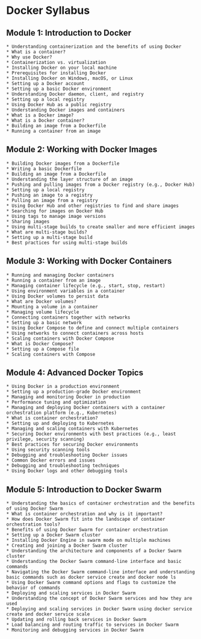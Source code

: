 # Docker Syllabus

## Module 1: Introduction to Docker
    * Understanding containerization and the benefits of using Docker
    * What is a container?
    * Why use Docker?
    * Containerization vs. virtualization
    * Installing Docker on your local machine
    * Prerequisites for installing Docker
    * Installing Docker on Windows, macOS, or Linux
    * Setting up a Docker account
    * Setting up a basic Docker environment
    * Understanding Docker daemon, client, and registry
    * Setting up a local registry
    * Using Docker Hub as a public registry
    * Understanding Docker images and containers
    * What is a Docker image?
    * What is a Docker container?
    * Building an image from a Dockerfile
    * Running a container from an image

## Module 2: Working with Docker Images
    * Building Docker images from a Dockerfile
    * Writing a basic Dockerfile
    * Building an image from a Dockerfile
    * Understanding the layer structure of an image
    * Pushing and pulling images from a Docker registry (e.g., Docker Hub)
    * Setting up a local registry
    * Pushing an image to a registry
    * Pulling an image from a registry
    * Using Docker Hub and other registries to find and share images
    * Searching for images on Docker Hub
    * Using tags to manage image versions
    * Sharing images
    * Using multi-stage builds to create smaller and more efficient images
    * What are multi-stage builds?
    * Setting up a multi-stage build
    * Best practices for using multi-stage builds

## Module 3: Working with Docker Containers
    * Running and managing Docker containers
    * Running a container from an image
    * Managing container lifecycle (e.g., start, stop, restart)
    * Using environment variables in a container
    * Using Docker volumes to persist data
    * What are Docker volumes?
    * Mounting a volume in a container
    * Managing volume lifecycle
    * Connecting containers together with networks
    * Setting up a basic network
    * Using Docker Compose to define and connect multiple containers
    * Using networks to connect containers across hosts
    * Scaling containers with Docker Compose
    * What is Docker Compose?
    * Setting up a Compose file
    * Scaling containers with Compose

## Module 4: Advanced Docker Topics
    * Using Docker in a production environment
    * Setting up a production-grade Docker environment
    * Managing and monitoring Docker in production
    * Performance tuning and optimization
    * Managing and deploying Docker containers with a container orchestration platform (e.g., Kubernetes)
    * What is container orchestration?
    * Setting up and deploying to Kubernetes
    * Managing and scaling containers with Kubernetes
    * Securing Docker environments with best practices (e.g., least privilege, security scanning)
    * Best practices for securing Docker environments
    * Using security scanning tools
    * Debugging and troubleshooting Docker issues
    * Common Docker errors and issues
    * Debugging and troubleshooting techniques
    * Using Docker logs and other debugging tools

## Module 5: Introduction to Docker Swarm
    * Understanding the basics of container orchestration and the benefits of using Docker Swarm
    * What is container orchestration and why is it important?
    * How does Docker Swarm fit into the landscape of container orchestration tools?
    * Benefits of using Docker Swarm for container orchestration
    * Setting up a Docker Swarm cluster
    * Installing Docker Engine in swarm mode on multiple machines
    * Creating and joining a Docker Swarm cluster
    * Understanding the architecture and components of a Docker Swarm cluster
    * Understanding the Docker Swarm command-line interface and basic commands
    * Navigating the Docker Swarm command-line interface and understanding basic commands such as docker service create and docker node ls
    * Using Docker Swarm command options and flags to customize the behavior of commands
    * Deploying and scaling services in Docker Swarm
    * Understanding the concept of Docker Swarm services and how they are used
    * Deploying and scaling services in Docker Swarm using docker service create and docker service scale
    * Updating and rolling back services in Docker Swarm
    * Load balancing and routing traffic to services in Docker Swarm
    * Monitoring and debugging services in Docker Swarm
